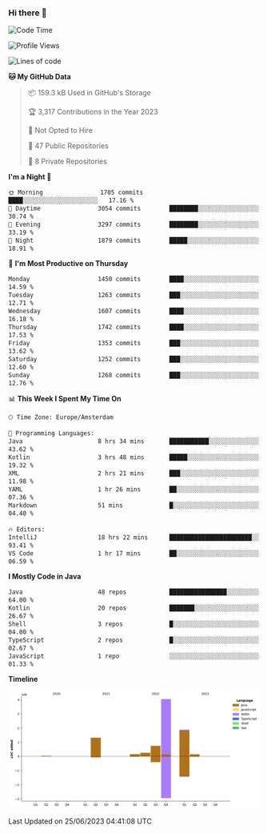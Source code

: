 ### Hi there 👋


<!--START_SECTION:waka-->
![Code Time](http://img.shields.io/badge/Code%20Time-3%2C277%20hrs%205%20mins-blue)

![Profile Views](http://img.shields.io/badge/Profile%20Views-110-blue)

![Lines of code](https://img.shields.io/badge/From%20Hello%20World%20I%27ve%20Written-8.6%20million%20lines%20of%20code-blue)

**🐱 My GitHub Data** 

> 📦 159.3 kB Used in GitHub's Storage 
 > 
> 🏆 3,317 Contributions in the Year 2023
 > 
> 🚫 Not Opted to Hire
 > 
> 📜 47 Public Repositories 
 > 
> 🔑 8 Private Repositories 
 > 
**I'm a Night 🦉** 

```text
🌞 Morning                1705 commits        ████░░░░░░░░░░░░░░░░░░░░░   17.16 % 
🌆 Daytime                3054 commits        ████████░░░░░░░░░░░░░░░░░   30.74 % 
🌃 Evening                3297 commits        ████████░░░░░░░░░░░░░░░░░   33.19 % 
🌙 Night                  1879 commits        █████░░░░░░░░░░░░░░░░░░░░   18.91 % 
```
📅 **I'm Most Productive on Thursday** 

```text
Monday                   1450 commits        ████░░░░░░░░░░░░░░░░░░░░░   14.59 % 
Tuesday                  1263 commits        ███░░░░░░░░░░░░░░░░░░░░░░   12.71 % 
Wednesday                1607 commits        ████░░░░░░░░░░░░░░░░░░░░░   16.18 % 
Thursday                 1742 commits        ████░░░░░░░░░░░░░░░░░░░░░   17.53 % 
Friday                   1353 commits        ███░░░░░░░░░░░░░░░░░░░░░░   13.62 % 
Saturday                 1252 commits        ███░░░░░░░░░░░░░░░░░░░░░░   12.60 % 
Sunday                   1268 commits        ███░░░░░░░░░░░░░░░░░░░░░░   12.76 % 
```


📊 **This Week I Spent My Time On** 

```text
🕑︎ Time Zone: Europe/Amsterdam

💬 Programming Languages: 
Java                     8 hrs 34 mins       ███████████░░░░░░░░░░░░░░   43.62 % 
Kotlin                   3 hrs 48 mins       █████░░░░░░░░░░░░░░░░░░░░   19.32 % 
XML                      2 hrs 21 mins       ███░░░░░░░░░░░░░░░░░░░░░░   11.98 % 
YAML                     1 hr 26 mins        ██░░░░░░░░░░░░░░░░░░░░░░░   07.36 % 
Markdown                 51 mins             █░░░░░░░░░░░░░░░░░░░░░░░░   04.40 % 

🔥 Editors: 
IntelliJ                 18 hrs 22 mins      ███████████████████████░░   93.41 % 
VS Code                  1 hr 17 mins        ██░░░░░░░░░░░░░░░░░░░░░░░   06.59 % 
```

**I Mostly Code in Java** 

```text
Java                     48 repos            ████████████████░░░░░░░░░   64.00 % 
Kotlin                   20 repos            ███████░░░░░░░░░░░░░░░░░░   26.67 % 
Shell                    3 repos             █░░░░░░░░░░░░░░░░░░░░░░░░   04.00 % 
TypeScript               2 repos             █░░░░░░░░░░░░░░░░░░░░░░░░   02.67 % 
JavaScript               1 repo              ░░░░░░░░░░░░░░░░░░░░░░░░░   01.33 % 
```



**Timeline**

![Lines of Code chart](https://raw.githubusercontent.com/powercasgamer/powercasgamer/master/assets/bar_graph.png)


 Last Updated on 25/06/2023 04:41:08 UTC
<!--END_SECTION:waka-->
